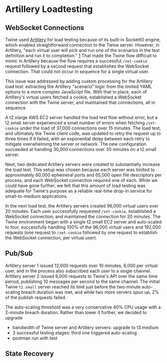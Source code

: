 # Artillery Loadtesting

## WebSocket Connections
Twine used [Artillery](https://www.artillery.io/docs) for load testing because of its built-in SocketIO engine, which enabled straightforward connection to the Twine server. However, in Artillery, "each virtual user will pick and run one of the scenarios in the test definition and run it to completion." [1](https://testerops.com/understanding-artillery-tests) That made the Twine flow difficult to mimic in Artillery because the flow requires a successful `/set-cookie` request followed by a second request that establishes the WebSocket connection. That could not occur in sequence for a single virtual user.

This issue was addressed by adding custom processing for the Artillery load test: extracting the Artillery "scenario" logic from the limited YAML options to a more complex JavaScript file. With that in place, each of Artillery's virtual users fetched a cookie, established a WebSocket connection with the Twine server, and maintained that connections, all in sequence.

A t2.xlarge AWS EC2 server handled the load test flow without error, but a t2.small server experienced a small number of errors when fetching `/set-cookie` under the load of 37,000 connections over 15 minutes. The load test, and ultimately the Twine client code, was updated to retry the request up to three times if it failed, with an exponential delay between each retry to mitigate overwhelming the server or network. The new configuration succeeded at handling 30,000 connections over 30 minutes on a t2.small server.

Next, two dedicated Artillery servers were created to substantially increase the load test. This setup was chosen because each server was limited to approximately 60,000 ephemeral ports and 65,000 open file descriptors per process, and each WebSocket connection required one of each. While we could have gone further, we felt that this amount of load testing was adequate for Twine's purpose as a reliable real-time drop-in service for small-to-medium applications.

In the next load test, the Artillery servers created 96,000 virtual users over 20 minutes. Each user successfully requested `/set-cookie`, established a WebSocket connection, and maintained the connection for 20 minutes. The Twine environment began with a single t2.small EC2 server and auto-scaled to four, successfully handling 100% of the 96,000 virtual users and 192,000 requests (one request to `/set-cookie` followed by one request to establish the WebSocket connection, per virtual user).

## Pub/Sub
Artillery server 1 issued 12,000 requests over 10 minutes, 6,000 per virtual user, and in the process also subscribed each user to a single channel. Artillery server 2 issued 6,000 requests to Twine's API over the same time period, publishing 10 messages per second to the same channel. The initial Twine `t2.small` server reached its limit just before the two-minute auto-scaling breach duration was met, and while two more servers spun up, 2% of the publish requests failed.

The auto-scaling threshold was a very conservative 40% CPU usage with a 2-minute breach duration. Rather than lower it further, we decided to upgrade 

* bandwidth of Twine server and Artillery servers: upgrade to t3.medium
* 3 successful testing stages: third one triggered auto-scaling
* postman run with test 

## State Recovery
